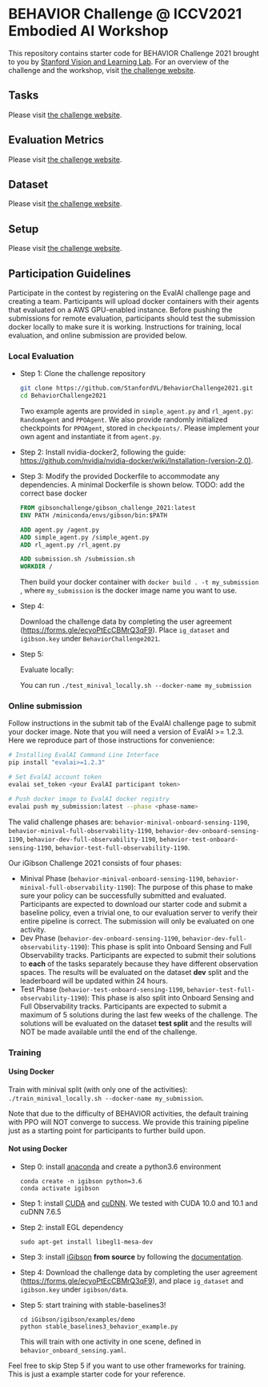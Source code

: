 BEHAVIOR Challenge @ ICCV2021 Embodied AI Workshop
=============================================

This repository contains starter code for BEHAVIOR Challenge 2021 brought to you by [Stanford Vision and Learning Lab](http://svl.stanford.edu).
For an overview of the challenge and the workshop, visit [the challenge website](http://svl.stanford.edu/behavior/challenge.html).

Tasks
----------------------------
Please visit [the challenge website](http://svl.stanford.edu/behavior/challenge.html).
<!-- The iGibson Challenge 2021 uses the iGibson simulator [1] and is composed of two navigation tasks that represent important skills for autonomous visual navigation:

Interactive Navigation            |  Social Navigation
:-------------------------:|:-------------------------:
<img src="images/cvpr21_interactive_nav.png" height="400"> | <img src="images/cvpr21_social_nav.png" height="400">

- **Interactive Navigation**: the agent is required to reach a navigation goal specified by a coordinate (as in PointNav [2]) given visual information (RGB+D images). The agent is allowed (or even encouraged) to collide and interact with the environment in order to push obstacles away to clear the path. Note that all objects in our scenes are assigned realistic physical weight and fully interactable. However, as in the real world, while some objects are light and movable by the robot, others are not. Along with the furniture objects originally in the scenes, we also add additional objects (e.g. shoes and toys) from the Google Scanned Objects dataset to simulate real-world clutter. We will use Interactive Navigation Score (INS) [3] to evaluate agents' performance in this task.

- **Social Navigation**: the agent is required to navigate the goal specified by a coordinate while moving around pedestrians in the environment. Pedestrians in the scene move towards randomly sampled locations, and their movement is simulated using the social-forces model ORCA [4] integrated in iGibson [1], similar to the simulation enviroments in [5]. The agent shall avoid collisions or proximity to pedestrians beyond a threshold (distance <0.3 meter) to avoid episode termination. It should also maintain a comfortable distance to pedestrians (distance <0.5 meter), beyond which the score is penalized but episodes are not terminated. We will use the average of STL (Success weighted by Time Length) and PSC (Personal Space Compliance) to evaluate the agents' performance. More details can be found in the "Evaluation Metrics" section below. -->


Evaluation Metrics
-----------------------------
Please visit [the challenge website](http://svl.stanford.edu/behavior/challenge.html).
<!-- - **Interactive Navigation**: We will use Interactive Navigation Score (INS) as our evaluation metrics. INS is an average of Path Efficiency and Effort Efficiency. Path Efficiency is equivalent to SPL (Success weighted by Shortest Path). Effort Efficiency captures both the excess of displaced mass (kinematic effort) and applied force (dynamic effort) for interaction with objects. We argue that the agent needs to strike a healthy balance between taking a shorter path to the goal and causing less disturbance to the environment. More details can be found in [our paper](https://ieeexplore.ieee.org/abstract/document/8954627/).

- **Social Navigation**: We will use the average of STL (Success weighted by Time Length) and PSC (Personal Space Compliance) as our evaluation metrics. STL is computed by success * (time_spent_by_ORCA_agent / time_spent_by_robot_agent). The second term is the number of timesteps that an oracle ORCA agent take to reach the same goal assigned to the robot. This value is clipped by 1. In the context of Social Navigation, we argue STL is more applicable than SPL because a robot agent can achieve perfect SPL by "waiting out" all pedestrians before it makes a move, which defeats the purpose of the task. PSC (Personal Space Compliance) is computed as the percentage of timesteps that the robot agent comply with the pedestrians' personal space (distance >= 0.5 meter). We argue that the agent needs to strike a heathy balance between taking a shorted time to reach the goal and incuring less personal space violation to the pedestrians. -->

Dataset
----------------------------
Please visit [the challenge website](http://svl.stanford.edu/behavior/challenge.html).
<!-- We provide 8 scenes reconstructed from real world apartments in total for training in iGibson. All objects in the scenes are assigned realistic weight and fully interactable. For interactive navigation, we also provide 20 additional small objects (e.g. shoes and toys) from the Google Scanned Objects dataset. For fairness, please only use these scenes and objects for training.

For evaluation, we have 2 unseen scenes in our **dev** split and 5 unseen scenes in our **test** split. We also use 10 unseen small objects (they will share the same object categories as the 20 training small objects, but they will be different object instances).

Visualizations for the 8 training scenes.

![alt text](images/cvpr21_dataset.gif) -->


Setup
----------------------------
Please visit [the challenge website](http://svl.stanford.edu/behavior/challenge.html).
<!-- We adopt the following task setup:

- **Observation**: (1) Goal position relative to the robot in polar coordinates, (2) current linear and angular velocities, (3) RGB+D images.
- **Action**: Desired normalized linear and angular velocity.
- **Reward**: We provide some basic reward functions for reaching goal and making progress. Feel free to create your own.
- **Termination conditions**: The episode termintes after 500 timesteps or the robot collides with any pedestrian in the Social Nav task.

The tech spec for the robot and the camera sensor can be found in [here](Parameters.md).

For **Interactive Navigation**, we place N additional small objects (e.g. toys, shoes) near the robot's shortest path to the goal (N is proportional to the path length). These objects are generally physically lighter than the objects originally in the scenes (e.g. tables, chairs).

For **Social Navigation**, we place M pedestrians randomly in the scenes that pursue their own random goals during the episode while respecting each other's personal space (M is proportional to the physical size of the scene). The pedestrians have the same maximum speed as the robot. They are aware of the robot so they won't walk straight into the robot. However, they also won't yield to the robot: if the robot moves straight towards the pedestrians, it will hit them and the episode will fail. -->

Participation Guidelines
-----------------------------
Participate in the contest by registering on the EvalAI challenge page and creating a team. Participants will upload docker containers with their agents that evaluated on a AWS GPU-enabled instance. Before pushing the submissions for remote evaluation, participants should test the submission docker locally to make sure it is working. Instructions for training, local evaluation, and online submission are provided below.

### Local Evaluation
- Step 1: Clone the challenge repository
  ```bash
  git clone https://github.com/StanfordVL/BehaviorChallenge2021.git
  cd BehaviorChallenge2021
  ```

  Two example agents are provided in `simple_agent.py` and `rl_agent.py`: `RandomAgent` and `PPOAgent`.
  We also provide randomly initialized checkpoints for `PPOAgent`, stored in `checkpoints/`.
  Please implement your own agent and instantiate it from `agent.py`.

- Step 2: Install nvidia-docker2, following the guide: https://github.com/nvidia/nvidia-docker/wiki/Installation-(version-2.0). 

- Step 3: Modify the provided Dockerfile to accommodate any dependencies. A minimal Dockerfile is shown below.
  TODO: add the correct base docker 
  ```Dockerfile
  FROM gibsonchallenge/gibson_challenge_2021:latest
  ENV PATH /miniconda/envs/gibson/bin:$PATH

  ADD agent.py /agent.py
  ADD simple_agent.py /simple_agent.py
  ADD rl_agent.py /rl_agent.py

  ADD submission.sh /submission.sh
  WORKDIR /
  ```

  Then build your docker container with `docker build . -t my_submission` , where `my_submission` is the docker image name you want to use.

- Step 4: 

  Download the challenge data by completing the user agreement (https://forms.gle/ecyoPtEcCBMrQ3qF9). Place `ig_dataset` and `igibson.key` under `BehaviorChallenge2021`.

- Step 5:

  Evaluate locally:

  You can run `./test_minival_locally.sh --docker-name my_submission`
  
  <!-- The script by default evaluates Social Navigation. If you want to evaluate Interactive Navigation, you need to change `CONFIG_FILE`, `TASK` and `EPISODE_DIR` in the script and make them consistent. It's recommended that you use TASK environment variable to switch agents in `agent.py` if you intend to use different policies for these two tasks. -->

### Online submission
Follow instructions in the submit tab of the EvalAI challenge page to submit your docker image. Note that you will need a version of EvalAI >= 1.2.3. Here we reproduce part of those instructions for convenience:

```bash
# Installing EvalAI Command Line Interface
pip install "evalai>=1.2.3"

# Set EvalAI account token
evalai set_token <your EvalAI participant token>

# Push docker image to EvalAI docker registry
evalai push my_submission:latest --phase <phase-name>
```

The valid challenge phases are: `behavior-minival-onboard-sensing-1190`, `behavior-minival-full-observability-1190`, `behavior-dev-onboard-sensing-1190`, `behavior-dev-full-observability-1190`, `behavior-test-onboard-sensing-1190`, `behavior-test-full-observability-1190`.

Our iGibson Challenge 2021 consists of four phases:

- Minival Phase (`behavior-minival-onboard-sensing-1190`, `behavior-minival-full-observability-1190`): The purpose of this phase to make sure your policy can be successfully submitted and evaluated. Participants are expected to download our starter code and submit a baseline policy, even a trivial one, to our evaluation server to verify their entire pipeline is correct. The submission will only be evaluated on one activity.
- Dev Phase (`behavior-dev-onboard-sensing-1190`, `behavior-dev-full-observability-1190`): This phase is split into Onboard Sensing and Full Observability tracks. Participants are expected to submit their solutions to **each** of the tasks separately because they have different observation spaces. The results will be evaluated on the dataset **dev** split and the leaderboard will be updated within 24 hours.
- Test Phase (`behavior-test-onboard-sensing-1190`, `behavior-test-full-observability-1190`): This phase is also split into Onboard Sensing and Full Observability tracks. Participants are expected to submit a maximum of 5 solutions during the last few weeks of the challenge. The solutions will be evaluated on the dataset **test split** and the results will NOT be made available until the end of the challenge.
<!-- - Winner Demo Phase: To increase visibility, the best three entries of each task of our challenge will have the opportunity to showcase their solutions in live or recorded video format during CVPR2021! All the top runners will be able to highlight their solutions and findings to the CVPR audience. Feel free to check out [our presentation](https://www.youtube.com/watch?v=0BvUSjcc0jw&list=PL4XI7L9Xv5fVUMEb1eYOaH8y1b6j8xiMM) and [our participants' presentations](https://www.youtube.com/watch?v=NBE-iXpyCCU&list=PL4XI7L9Xv5fVULPNAqiGQ2yK07k78-02h) from our challenge last year on YouTube. -->


### Training
#### Using Docker
Train with minival split (with only one of the activities): `./train_minival_locally.sh --docker-name my_submission`.

Note that due to the difficulty of BEHAVIOR activities, the default training with PPO will NOT converge to success. We provide this training pipeline just as a starting point for participants to further build upon.

#### Not using Docker
- Step 0: install [anaconda](https://docs.anaconda.com/anaconda/install/) and create a python3.6 environment
  ```
  conda create -n igibson python=3.6
  conda activate igibson
  ```
- Step 1: install [CUDA](https://developer.nvidia.com/cuda-downloads) and [cuDNN](https://docs.nvidia.com/deeplearning/sdk/cudnn-install/index.html). We tested with CUDA 10.0 and 10.1 and cuDNN 7.6.5

- Step 2: install EGL dependency
  ```
  sudo apt-get install libegl1-mesa-dev
  ```
- Step 3: install [iGibson](http://svl.stanford.edu/igibson/) **from source** by following the [documentation](http://svl.stanford.edu/igibson/docs).

- Step 4: Download the challenge data by completing the user agreement (https://forms.gle/ecyoPtEcCBMrQ3qF9), and place `ig_dataset` and `igibson.key` under `igibson/data`.

- Step 5: start training with stable-baselines3!
  ```
  cd iGibson/igibson/examples/demo
  python stable_baselines3_behavior_example.py
  ```
  This will train with one activity in one scene, defined in `behavior_onboard_sensing.yaml`. 
  
Feel free to skip Step 5 if you want to use other frameworks for training. This is just a example starter code for your reference.


<!-- References 
-------------------
[1] [iGibson, a Simulation Environment for Interactive Tasks in Large Realistic Scenes](https://arxiv.org/abs/2012.02924). Bokui Shen, Fei Xia, Chengshu Li, Roberto Martín-Martín, Linxi Fan, Guanzhi Wang, Shyamal Buch, Claudia D'Arpino, Sanjana Srivastava, Lyne P Tchapmi, Micael E Tchapmi, Kent Vainio, Li Fei-Fei, Silvio Savarese. Preprint arXiv:2012.02924, 2020.

[2] [On evaluation of embodied navigation agents](https://arxiv.org/abs/1807.06757). Peter Anderson, Angel Chang, Devendra Singh Chaplot, Alexey Dosovitskiy, Saurabh Gupta, Vladlen Koltun, Jana Kosecka, Jitendra Malik, Roozbeh Mottaghi, Manolis Savva, Amir R. Zamir. arXiv:1807.06757, 2018.

[3] [Interactive Gibson: A Benchmark for Interactive Navigation in Cluttered Environments](https://ieeexplore.ieee.org/abstract/document/8954627/).  Xia, Fei, William B. Shen, Chengshu Li, Priya Kasimbeg, Micael Tchapmi, Alexander Toshev, Roberto Martín-Martín, and Silvio Savarese. arXiv preprint arXiv:1910.14442 (2019).

[4] [RVO2 Library: Reciprocal Collision Avoidance for Real-Time Multi-Agent Simulation](https://gamma.cs.unc.edu/RVO2/). Jur van den Berg, Stephen J. Guy, Jamie Snape, Ming C. Lin, and Dinesh Manocha, 2011.

[5] [Robot Navigation in Constrained Pedestrian Environments using Reinforcement Learning](https://arxiv.org/abs/2010.08600) Claudia Pérez-D'Arpino, Can Liu, Patrick Goebel, Roberto Martín-Martín and Silvio Savarese. Preprint arXiv:2010.08600, 2020. -->
